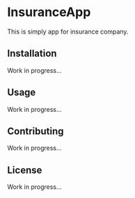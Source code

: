 # InsuranceApp

This is simply app for insurance company.

## Installation

Work in progress...

## Usage

Work in progress...

## Contributing

Work in progress...

## License

Work in progress...